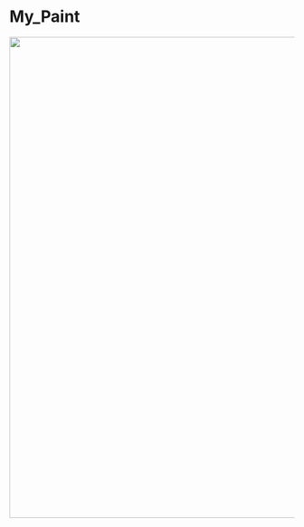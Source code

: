 # My_Paint

<p align="center">
  <img src="https://cloud.githubusercontent.com/assets/16621838/17516083/97540c12-5e3c-11e6-8c0d-e02cf033c80f.png" width="850"/>
</p>
